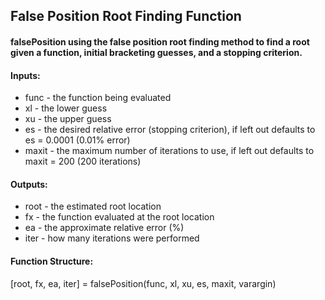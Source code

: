 ## False Position Root Finding Function
#### falsePosition using the false position root finding method to find a root given a function, initial bracketing guesses, and a stopping criterion.
#### Inputs:
* func - the function being evaluated
* xl - the lower guess
* xu - the upper guess
* es - the desired relative error (stopping criterion), if left out defaults to es = 0.0001 (0.01% error)
* maxit - the maximum number of iterations to use, if left out defaults to maxit = 200 (200 iterations)
#### Outputs:
* root - the estimated root location
* fx - the function evaluated at the root location
* ea - the approximate relative error (%)
* iter - how many iterations were performed
#### Function Structure:
[root, fx, ea, iter] = falsePosition(func, xl, xu, es, maxit, varargin)
